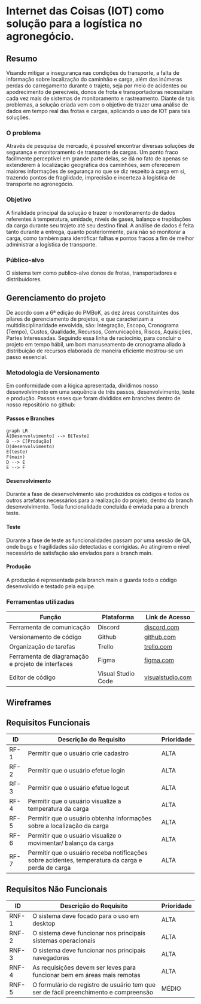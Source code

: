 # Internet das Coisas (IOT) como solução para a logística no agronegócio.

## Resumo
Visando mitigar a insegurança nas condições do transporte, a falta de informação sobre localização do caminhão e carga, além das inúmeras perdas do carregamento durante o trajeto, seja por meio de acidentes ou apodrecimento de perecíveis, donos de frota e transportadoras necessitam cada vez mais de sistemas de monitoramento e rastreamento. Diante de tais problemas, a solução criada vem com o objetivo de trazer uma análise de dados em tempo real das frotas e cargas, aplicando o uso de IOT para tais soluções. 

### O problema
Através de pesquisa de mercado, é possível encontrar diversas soluções de segurança e monitoramento de transporte de cargas. Um ponto fraco facilmente perceptível em grande parte delas, se dá no fato de apenas se extenderem à localização geográfica dos caminhões, sem oferecerem maiores informações de segurança no que se diz respeito à carga em si, trazendo pontos de fragilidade, imprecisão e incerteza à logística de transporte no agronegócio.

### Objetivo
A finalidade principal da solução é trazer o monitoramento de dados referentes à temperatura, umidade, níveis de gases, balanço e trepidações da carga durante seu trajeto até seu destino final. A análise de dados é feita tanto durante a entrega, quanto posteriormente, para não só monitorar a carga, como também para identificar falhas e pontos fracos a fim de melhor administrar a logística de transporte.

### Público-alvo
O sistema tem como publico-alvo donos de frotas, transportadores e distribuidores.

## Gerenciamento do projeto
De acordo com a 6ª edição do PMBoK, as dez áreas constituintes dos pilares de gerenciamento de projetos, e que caracterizam a multidisciplinaridade envolvida, são: Integração, Escopo, Cronograma (Tempo), Custos, Qualidade, Recursos, Comunicações, Riscos, Aquisições, Partes Interessadas. Seguindo essa linha de raciocínio, para concluir o projeto em tempo hábil, um bom manuseamento de cronograma aliado à distribuição de recursos elaborada de maneira eficiente mostrou-se um passo essencial.


### Metodologia de Versionamento
Em conformidade com a lógica apresentada, dividimos nosso desenvolvimento em uma sequência de três passos, desenvolvimento, teste e produção. Passos esses que foram divididos em branches dentro de nosso repositório no github:

#### Passos e Branches
```mermaid
graph LR
A[Desenvolvimento] --> B[Teste]
B --> C[Produção]
D(desenvolvimento)
E(teste)
F(main)
D --> E
E --> F
```
#### Desenvolvimento
Durante a fase de desenvolvimento são produzidos os códigos e todos os outros artefatos necessários para a realização do projeto, dentro da branch desenvolvimento. Toda funcionalidade concluida é enviada para a brench teste.
#### Teste
Durante a fase de teste as funcionalidades passam por uma sessão de QA, onde bugs e fragilidades são detectadas e corrigidas. Ao atingirem o nivel necessário de satisfação são enviados para a branch main.
#### Produção
A produção é representada pela branch main e guarda todo o código desenvolvido e testado pela equipe.
### Ferramentas utilizadas

|Função    | Plataforma  | Link de Acesso |
|------|-----------------------------------------|----|
| Ferramenta de comunicação | Discord| [discord.com](https://discord.com/)|
| Versionamento de código |Github| [github.com](https://github.com/ViFMarques/Hackathon-StartSe)|
| Organização de tarefas | Trello | [trello.com](https://trello.com/)|
| Ferramenta de diagramação e projeto de interfaces | Figma | [figma.com](https://www.figma.com/)|
| Editor de código | Visual Studio Code| [visualstudio.com](https://code.visualstudio.com/)|


## Wireframes

## Requisitos Funcionais

|ID    |Descrição do Requisito                                                                             |Prioridade|
|------|---------------------------------------------------------------------------------------------------|----------|
|RF-1  |Permitir que o usuário crie cadastro                                                               |     ALTA |
|RF-2  |Permitir que o usuário efetue login                                                                |     ALTA |
|RF-3  |Permitir que o usuário efetue logout                                                               |     ALTA |
|RF-4  |Permitir que o usuário visualize a temperatura da carga                                            |     ALTA |
|RF-5  |Permitir que o usuário obtenha informações sobre a localização da carga                            |     ALTA |
|RF-6  |Permitir que o usuário visualize o movimentar/ balanço da carga                                    |     ALTA |
|RF-7  |Permitir que o usuário receba notificações sobre acidentes, temperatura da carga e perda de carga  |     ALTA |

## Requisitos Não Funcionais

|ID     |Descrição do Requisito                                                                                                               |Prioridade|
|-------|-------------------------------------------------------------------------------------------------------------------------------------|----------|
|RNF-1  |O sistema deve focado para o uso em desktop                                                                                          |     ALTA |
|RNF-2  |O sistema deve funcionar nos principais sistemas operacionais                                                                        |     ALTA |
|RNF-3  |O sistema deve funcionar nos principais navegadores                                                                                  |     ALTA |
|RNF-4  |As requisições devem ser leves para funcionar bem em áreas mais remotas                                                              |     ALTA |
|RNF-5  |O formulário de registro de usuário tem que ser de fácil preenchimento e compreensão                                                 |   MÉDIO  |
